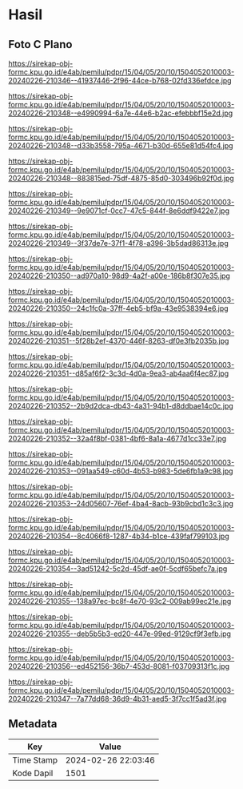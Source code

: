 # Hasil

## Foto C Plano

https://sirekap-obj-formc.kpu.go.id/e4ab/pemilu/pdpr/15/04/05/20/10/1504052010003-20240226-210346--41937446-2f96-44ce-b768-02fd336efdce.jpg

https://sirekap-obj-formc.kpu.go.id/e4ab/pemilu/pdpr/15/04/05/20/10/1504052010003-20240226-210348--e4990994-6a7e-44e6-b2ac-efebbbf15e2d.jpg

https://sirekap-obj-formc.kpu.go.id/e4ab/pemilu/pdpr/15/04/05/20/10/1504052010003-20240226-210348--d33b3558-795a-4671-b30d-655e81d54fc4.jpg

https://sirekap-obj-formc.kpu.go.id/e4ab/pemilu/pdpr/15/04/05/20/10/1504052010003-20240226-210348--883815ed-75df-4875-85d0-303496b92f0d.jpg

https://sirekap-obj-formc.kpu.go.id/e4ab/pemilu/pdpr/15/04/05/20/10/1504052010003-20240226-210349--9e9071cf-0cc7-47c5-844f-8e6ddf9422e7.jpg

https://sirekap-obj-formc.kpu.go.id/e4ab/pemilu/pdpr/15/04/05/20/10/1504052010003-20240226-210349--3f37de7e-37f1-4f78-a396-3b5dad86313e.jpg

https://sirekap-obj-formc.kpu.go.id/e4ab/pemilu/pdpr/15/04/05/20/10/1504052010003-20240226-210350--ad970a10-98d9-4a2f-a00e-186b8f307e35.jpg

https://sirekap-obj-formc.kpu.go.id/e4ab/pemilu/pdpr/15/04/05/20/10/1504052010003-20240226-210350--24c1fc0a-37ff-4eb5-bf9a-43e9538394e6.jpg

https://sirekap-obj-formc.kpu.go.id/e4ab/pemilu/pdpr/15/04/05/20/10/1504052010003-20240226-210351--5f28b2ef-4370-446f-8263-df0e3fb2035b.jpg

https://sirekap-obj-formc.kpu.go.id/e4ab/pemilu/pdpr/15/04/05/20/10/1504052010003-20240226-210351--d85af6f2-3c3d-4d0a-9ea3-ab4aa6f4ec87.jpg

https://sirekap-obj-formc.kpu.go.id/e4ab/pemilu/pdpr/15/04/05/20/10/1504052010003-20240226-210352--2b9d2dca-db43-4a31-94b1-d8ddbae14c0c.jpg

https://sirekap-obj-formc.kpu.go.id/e4ab/pemilu/pdpr/15/04/05/20/10/1504052010003-20240226-210352--32a4f8bf-0381-4bf6-8a1a-4677d1cc33e7.jpg

https://sirekap-obj-formc.kpu.go.id/e4ab/pemilu/pdpr/15/04/05/20/10/1504052010003-20240226-210353--091aa549-c60d-4b53-b983-5de6fb1a9c98.jpg

https://sirekap-obj-formc.kpu.go.id/e4ab/pemilu/pdpr/15/04/05/20/10/1504052010003-20240226-210353--24d05607-76ef-4ba4-8acb-93b9cbd1c3c3.jpg

https://sirekap-obj-formc.kpu.go.id/e4ab/pemilu/pdpr/15/04/05/20/10/1504052010003-20240226-210354--8c4066f8-1287-4b34-b1ce-439faf799103.jpg

https://sirekap-obj-formc.kpu.go.id/e4ab/pemilu/pdpr/15/04/05/20/10/1504052010003-20240226-210354--3ad51242-5c2d-45df-ae0f-5cdf65befc7a.jpg

https://sirekap-obj-formc.kpu.go.id/e4ab/pemilu/pdpr/15/04/05/20/10/1504052010003-20240226-210355--138a97ec-bc8f-4e70-93c2-009ab99ec21e.jpg

https://sirekap-obj-formc.kpu.go.id/e4ab/pemilu/pdpr/15/04/05/20/10/1504052010003-20240226-210355--deb5b5b3-ed20-447e-99ed-9129cf9f3efb.jpg

https://sirekap-obj-formc.kpu.go.id/e4ab/pemilu/pdpr/15/04/05/20/10/1504052010003-20240226-210356--ed452156-36b7-453d-8081-f03709313f1c.jpg

https://sirekap-obj-formc.kpu.go.id/e4ab/pemilu/pdpr/15/04/05/20/10/1504052010003-20240226-210347--7a77dd68-36d9-4b31-aed5-3f7cc1f5ad3f.jpg


## Metadata

| Key        | Value               |
| ---------- | ------------------- |
| Time Stamp | 2024-02-26 22:03:46 |
| Kode Dapil | 1501                |



